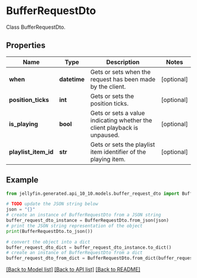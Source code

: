 # BufferRequestDto

Class BufferRequestDto.

## Properties

Name | Type | Description | Notes
------------ | ------------- | ------------- | -------------
**when** | **datetime** | Gets or sets when the request has been made by the client. | [optional] 
**position_ticks** | **int** | Gets or sets the position ticks. | [optional] 
**is_playing** | **bool** | Gets or sets a value indicating whether the client playback is unpaused. | [optional] 
**playlist_item_id** | **str** | Gets or sets the playlist item identifier of the playing item. | [optional] 

## Example

```python
from jellyfin.generated.api_10_10.models.buffer_request_dto import BufferRequestDto

# TODO update the JSON string below
json = "{}"
# create an instance of BufferRequestDto from a JSON string
buffer_request_dto_instance = BufferRequestDto.from_json(json)
# print the JSON string representation of the object
print(BufferRequestDto.to_json())

# convert the object into a dict
buffer_request_dto_dict = buffer_request_dto_instance.to_dict()
# create an instance of BufferRequestDto from a dict
buffer_request_dto_from_dict = BufferRequestDto.from_dict(buffer_request_dto_dict)
```
[[Back to Model list]](../README.md#documentation-for-models) [[Back to API list]](../README.md#documentation-for-api-endpoints) [[Back to README]](../README.md)


